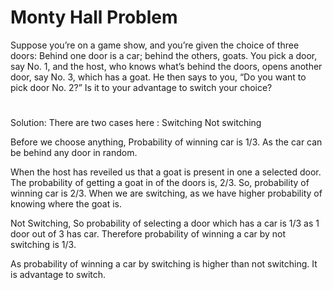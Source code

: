 # Monty Hall Problem

Suppose you’re on a game show, and you’re given the choice of three doors: Behind one door is a car; behind the others, goats. You pick a door, say No. 1, and the host, who knows what’s behind the doors, opens another door, say No. 3, which has a goat. He then says to you, “Do you want to pick door No. 2?” Is it to your advantage to switch your choice?

#
Solution: There are two cases here :
    Switching
    Not switching

Before we choose anything, 
Probability of winning car is 1/3.
As the car can be behind any door in random.

When the host has reveiled us that a goat is present in one a selected door.
The probability of getting a goat in of the doors is, 2/3.
So, probability of winning car is 2/3.
When we are switching, as we have higher probability of knowing where the goat is.

Not Switching,
So probability of selecting a door which has a car is 1/3 as 1 door out of 3 has car. Therefore probability of winning a car by not switching is 1/3.

As probability of winning a car by switching is higher than not switching. It is advantage to switch.


